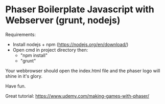 # Phaser Boilerplate Javascript with Webserver (grunt, nodejs)

Requirements:

- Install nodejs + npm (https://nodejs.org/en/download/)
- Open cmd in project directory then:
  - "npm install"
  - "grunt"
  
Your webbrowser should open the index.html file and the phaser logo will shine in it's glory.

Have fun.

Great tutorial:
https://www.udemy.com/making-games-with-phaser/
